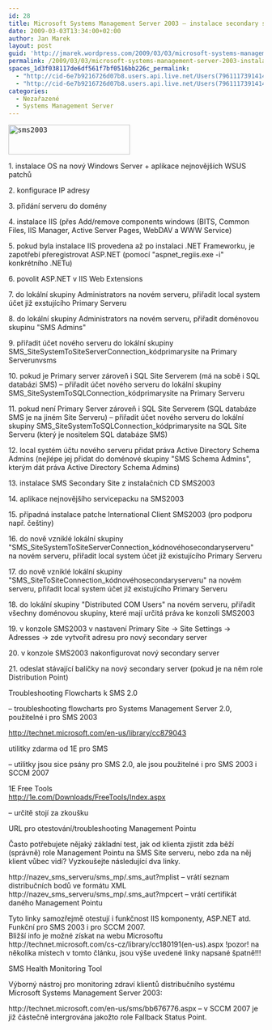 ```yaml
---
id: 28
title: Microsoft Systems Management Server 2003 – instalace secondary site + tipy navíc
date: 2009-03-03T13:34:00+02:00
author: Jan Marek
layout: post
guid: 'http://jmarek.wordpress.com/2009/03/03/microsoft-systems-management-server-2003-%e2%80%93-instalace-secondary-site-tipy-navic'
permalink: /2009/03/03/microsoft-systems-management-server-2003-instalace-secondary-site-tipy-navic/
spaces_1d3f038117de6df561f7bf0516bb226c_permalink:
  - "http://cid-6e7b9216726d07b8.users.api.live.net/Users(7961117391414167480)/Blogs('6E7B9216726D07B8!242')/Entries('6E7B9216726D07B8!338')?authkey=EpZNAU0huAk%24"
  - "http://cid-6e7b9216726d07b8.users.api.live.net/Users(7961117391414167480)/Blogs('6E7B9216726D07B8!242')/Entries('6E7B9216726D07B8!338')?authkey=EpZNAU0huAk%24"
categories:
  - Nezařazené
  - Systems Management Server
---
```

<div id="msgcns!6E7B9216726D07B8!338" class="bvMsg">
  <pre><a href="http://janmarek.eu/wp-content/uploads/2010/10/sms20035b45d.png" rel="WLPP"><img style="border-bottom:0;border-left:0;display:inline;border-top:0;border-right:0;margin:0 15px 0 0;" title="sms2003" border="0" alt="sms2003" align="left" src="http://janmarek.eu/wp-content/uploads/2010/10/sms20035b45d.png?w=300" width="240" height="59" /></a></pre>
  
  <p>
    1. instalace OS na nový Windows Server + aplikace nejnovějších WSUS patchů
  </p>
  
  <p>
    2. konfigurace IP adresy
  </p>
  
  <p>
    3. přidání serveru do domény
  </p>
  
  <p>
    4. instalace IIS (přes Add/remove components windows (BITS, Common Files, IIS Manager, Active Server Pages, WebDAV a WWW Service)
  </p>
  
  <p>
    5. pokud byla instalace IIS provedena až po instalaci .NET Frameworku, je zapotřebí přeregistrovat ASP.NET (pomocí "aspnet_regiis.exe -i" konkrétního .NETu)
  </p>
  
  <p>
    6. povolit ASP.NET v IIS Web Extensions
  </p>
  
  <p>
    7. do lokální skupiny Administrators na novém serveru, přiřadit local system účet již exstujícího Primary Serveru
  </p>
  
  <p>
    8. do lokální skupiny Administrators na novém serveru, přiřadit doménovou skupinu "SMS Admins"
  </p>
  
  <p>
    9. přiřadit účet nového serveru do lokální skupiny SMS_SiteSystemToSiteServerConnection_kódprimarysite na Primary Serverunvsms
  </p>
  
  <p>
    10. pokud je Primary server zároveň i SQL Site Serverem (má na sobě i SQL databázi SMS) &#8211; přiřadit účet nového serveru do lokální skupiny SMS_SiteSystemToSQLConnection_kódprimarysite na Primary Serveru
  </p>
  
  <p>
    11. pokud není Primary Server zároveň i SQL Site Serverem (SQL databáze SMS je na jiném Site Serveru) &#8211; přiřadit účet nového serveru do lokální skupiny SMS_SiteSystemToSQLConnection_kódprimarysite na SQL Site Serveru (který je nositelem SQL databáze SMS)
  </p>
  
  <p>
    12. local systém účtu nového serveru přidat práva Active Directory Schema Admins (nejlépe jej přidat do doménové skupiny "SMS Schema Admins", kterým dát práva Active Directory Schema Admins)
  </p>
  
  <p>
    13. instalace SMS Secondary Site z instalačních CD SMS2003
  </p>
  
  <p>
    14. aplikace nejnovějšího servicepacku na SMS2003
  </p>
  
  <p>
    15. případná instalace patche International Client SMS2003 (pro podporu např. češtiny)
  </p>
  
  <p>
    16. do nově vzniklé lokální skupiny "SMS_SiteSystemToSiteServerConnection_kódnovéhosecondaryserveru" na novém serveru, přiřadit local system účet již existujícího Primary Serveru
  </p>
  
  <p>
    17. do nově vzniklé lokální skupiny "SMS_SiteToSiteConnection_kódnovéhosecondaryserveru" na novém serveru, přiřadit local system účet již existujícího Primary Serveru
  </p>
  
  <p>
    18. do lokální skupiny "Distributed COM Users" na novém serveru, přiřadit všechny doménovou skupiny, které mají určitá práva ke konzoli SMS2003
  </p>
  
  <p>
    19. v konzole SMS2003 v nastavení Primary Site -> Site Settings -> Adresses -> zde vytvořit adresu pro nový secondary server
  </p>
  
  <p>
    20. v konzole SMS2003 nakonfigurovat nový secondary server
  </p>
  
  <p>
    21. odeslat stávající balíčky na nový secondary server (pokud je na něm role Distribution Point)
  </p>
  
  <p>
    Troubleshooting Flowcharts k SMS 2.0
  </p>
  
  <p>
    &#8211; troubleshooting flowcharts pro Systems Management Server 2.0, použitelné i pro SMS 2003
  </p>
  
  <p>
    <a href="http://technet.microsoft.com/en-us/library/cc879043">http://technet.microsoft.com/en-us/library/cc879043</a>
  </p>
  
  <p>
    utilitky zdarma od 1E pro SMS
  </p>
  
  <p>
    &#8211; utilitky jsou sice psány pro SMS 2.0, ale jsou použitelné i pro SMS 2003 i SCCM 2007
  </p>
  
  <p>
    1E Free Tools<br /> <a href="http://1e.com/Downloads/FreeTools/Index.aspx">http://1e.com/Downloads/FreeTools/Index.aspx<br /> </a>
  </p>
  
  <p>
    &#8211; určitě stojí za zkoušku
  </p>
  
  <p>
    URL pro otestování/troubleshooting Management Pointu
  </p>
  
  <p>
    Často potřebujete nějaký základní test, jak od klienta zjistit zda běží (správně) role Management Pointu na SMS Site serveru, nebo zda na něj klient vůbec vidí? Vyzkoušejte následující dva linky.
  </p>
  
  <p>
    http://nazev_sms_serveru/sms_mp/.sms_aut?mplist &#8211; vrátí seznam distribučních bodů ve formátu XML<br /> http://nazev_sms_serveru/sms_mp/.sms_aut?mpcert &#8211; vrátí certifikát daného Management Pointu
  </p>
  
  <p>
    Tyto linky samozřejmě otestují i funkčnost IIS komponenty, ASP.NET atd.<br /> Funkční pro SMS 2003 i pro SCCM 2007.<br /> Bližší info je možné získat na webu Microsoftu http://technet.microsoft.com/cs-cz/library/cc180191(en-us).aspx !pozor! na několika místech v tomto článku, jsou výše uvedené linky napsané špatně!!!
  </p>
  
  <p>
    SMS Health Monitoring Tool
  </p>
  
  <p>
    Výborný nástroj pro monitoring zdraví klientů distribučního systému Microsoft Systems Management Server 2003:
  </p>
  
  <p>
    http://technet.microsoft.com/en-us/sms/bb676776.aspx &#8211; v SCCM 2007 je již částečně intergrována jakožto role Fallback Status Point.
  </p>
</div>